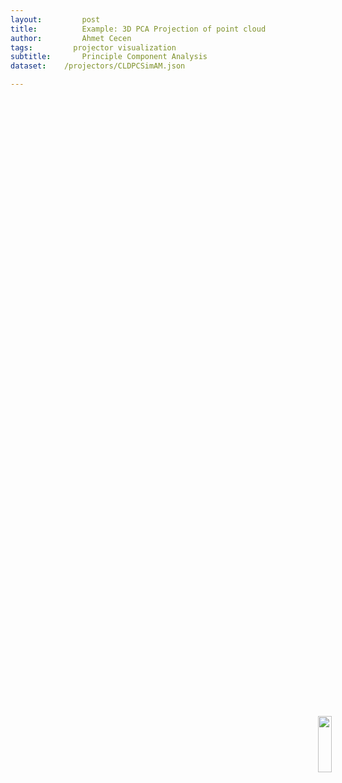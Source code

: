 ```yaml
---
layout:     	post
title:     		Example: 3D PCA Projection of point cloud 
author:     	Ahmet Cecen
tags:         projector visualization 
subtitle:    	Principle Component Analysis
dataset:    /projectors/CLDPCSimAM.json

---
```


<img src="/EAB-AM-Project/img/pcapresent/Picture11.png" style="position: absolute; right: 10%; z-index: 1000; top: 30%; height:15%">
